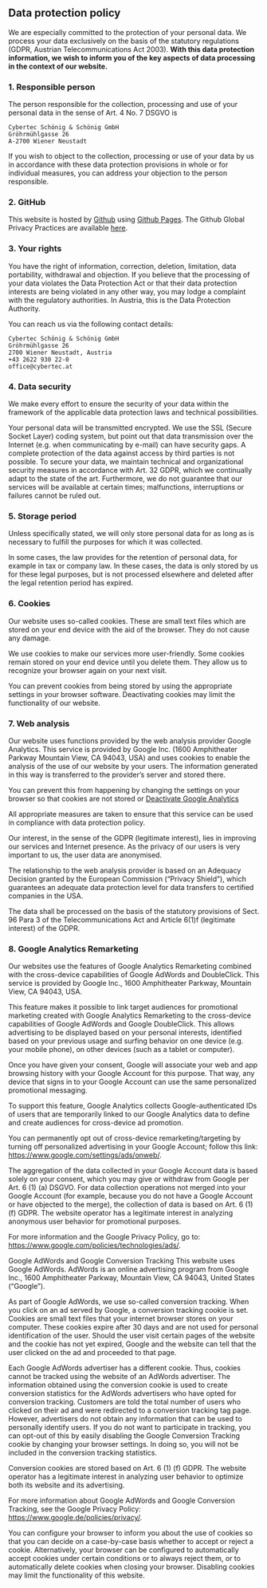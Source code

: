 ## Data protection policy

We are especially committed to the protection of your personal data. We process your data exclusively on the basis of the statutory regulations (GDPR, Austrian Telecommunications Act 2003). **With this data protection information, we wish to inform you of the key aspects of data processing in the context of our website.**

### 1. Responsible person

The person responsible for the collection, processing and use of your personal data in the sense of Art. 4 No. 7 DSGVO is

```
Cybertec Schönig & Schönig GmbH
Gröhrmühlgasse 26
A-2700 Wiener Neustadt
```

If you wish to object to the collection, processing or use of your data by us in accordance with these data protection provisions in whole or for individual measures, you can address your objection to the person responsible.

### 2. GitHub

This website is hosted by [Github](https://github.com/) using [Github Pages](https://help.github.com/en/articles/what-is-github-pages). The Github Global Privacy Practices are available [here](https://help.github.com/en/articles/global-privacy-practices).

### 3. Your rights

You have the right of information, correction, deletion, limitation, data portability, withdrawal and objection. If you believe that the processing of your data violates the Data Protection Act or that their data protection interests are being violated in any other way, you may lodge a complaint with the regulatory authorities. In Austria, this is the Data Protection Authority.

You can reach us via the following contact details:

```
Cybertec Schönig & Schönig GmbH
Gröhrmühlgasse 26
2700 Wiener Neustadt, Austria
+43 2622 930 22-0
office@cybertec.at
```

### 4. Data security

We make every effort to ensure the security of your data within the framework of the applicable data protection laws and technical possibilities.

Your personal data will be transmitted encrypted. We use the SSL (Secure Socket Layer) coding system, but point out that data transmission over the Internet (e.g. when communicating by e-mail) can have security gaps. A complete protection of the data against access by third parties is not possible. To secure your data, we maintain technical and organizational security measures in accordance with Art. 32 GDPR, which we continually adapt to the state of the art. Furthermore, we do not guarantee that our services will be available at certain times; malfunctions, interruptions or failures cannot be ruled out.

### 5. Storage period

Unless specifically stated, we will only store personal data for as long as is necessary to fulfill the purposes for which it was collected.

In some cases, the law provides for the retention of personal data, for example in tax or company law. In these cases, the data is only stored by us for these legal purposes, but is not processed elsewhere and deleted after the legal retention period has expired.

### 6. Cookies

Our website uses so-called cookies. These are small text files which are stored on your end device with the aid of the browser. They do not cause any damage.

We use cookies to make our services more user-friendly. Some cookies remain stored on your end device until you delete them. They allow us to recognize your browser again on your next visit.

You can prevent cookies from being stored by using the appropriate settings in your browser software. Deactivating cookies may limit the functionality of our website.

### 7. Web analysis

Our website uses functions provided by the web analysis provider Google Analytics. This service is provided by Google Inc. (1600 Amphitheater Parkway Mountain View, CA 94043, USA) and uses cookies to enable the analysis of the use of our website by your users. The information generated in this way is transferred to the provider’s server and stored there.

You can prevent this from happening by changing the settings on your browser so that cookies are not stored or <a href="javascript:gaOptout();">Deactivate Google Analytics</a>

All appropriate measures are taken to ensure that this service can be used in compliance with data protection policy.

Our interest, in the sense of the GDPR (legitimate interest), lies in improving our services and Internet presence. As the privacy of our users is very important to us, the user data are anonymised.

The relationship to the web analysis provider is based on an Adequacy Decision granted by the European Commission (“Privacy Shield”), which guarantees an adequate data protection level for data transfers to certified companies in the USA.

The data shall be processed on the basis of the statutory provisions of Sect. 96 Para 3 of the Telecommunications Act and Article 6(1)f (legitimate interest) of the GDPR.

### 8. Google Analytics Remarketing

Our websites use the features of Google Analytics Remarketing combined with the cross-device capabilities of Google AdWords and DoubleClick. This service is provided by Google Inc., 1600 Amphitheater Parkway, Mountain View, CA 94043, USA.

This feature makes it possible to link target audiences for promotional marketing created with Google Analytics Remarketing to the cross-device capabilities of Google AdWords and Google DoubleClick. This allows advertising to be displayed based on your personal interests, identified based on your previous usage and surfing behavior on one device (e.g. your mobile phone), on other devices (such as a tablet or computer).

Once you have given your consent, Google will associate your web and app browsing history with your Google Account for this purpose. That way, any device that signs in to your Google Account can use the same personalized promotional messaging.

To support this feature, Google Analytics collects Google-authenticated IDs of users that are temporarily linked to our Google Analytics data to define and create audiences for cross-device ad promotion.

You can permanently opt out of cross-device remarketing/targeting by turning off personalized advertising in your Google Account; follow this link: https://www.google.com/settings/ads/onweb/.

The aggregation of the data collected in your Google Account data is based solely on your consent, which you may give or withdraw from Google per Art. 6 (1) (a) DSGVO. For data collection operations not merged into your Google Account (for example, because you do not have a Google Account or have objected to the merge), the collection of data is based on Art. 6 (1) (f) GDPR. The website operator has a legitimate interest in analyzing anonymous user behavior for promotional purposes.

For more information and the Google Privacy Policy, go to: https://www.google.com/policies/technologies/ads/.

Google AdWords and Google Conversion Tracking
This website uses Google AdWords. AdWords is an online advertising program from Google Inc., 1600 Amphitheater Parkway, Mountain View, CA 94043, United States (“Google”).

As part of Google AdWords, we use so-called conversion tracking. When you click on an ad served by Google, a conversion tracking cookie is set. Cookies are small text files that your internet browser stores on your computer. These cookies expire after 30 days and are not used for personal identification of the user. Should the user visit certain pages of the website and the cookie has not yet expired, Google and the website can tell that the user clicked on the ad and proceeded to that page.

Each Google AdWords advertiser has a different cookie. Thus, cookies cannot be tracked using the website of an AdWords advertiser. The information obtained using the conversion cookie is used to create conversion statistics for the AdWords advertisers who have opted for conversion tracking. Customers are told the total number of users who clicked on their ad and were redirected to a conversion tracking tag page. However, advertisers do not obtain any information that can be used to personally identify users. If you do not want to participate in tracking, you can opt-out of this by easily disabling the Google Conversion Tracking cookie by changing your browser settings. In doing so, you will not be included in the conversion tracking statistics.

Conversion cookies are stored based on Art. 6 (1) (f) GDPR. The website operator has a legitimate interest in analyzing user behavior to optimize both its website and its advertising.

For more information about Google AdWords and Google Conversion Tracking, see the Google Privacy Policy: https://www.google.de/policies/privacy/.

You can configure your browser to inform you about the use of cookies so that you can decide on a case-by-case basis whether to accept or reject a cookie. Alternatively, your browser can be configured to automatically accept cookies under certain conditions or to always reject them, or to automatically delete cookies when closing your browser. Disabling cookies may limit the functionality of this website.
